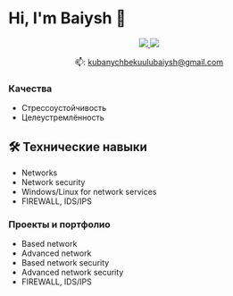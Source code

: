 # Hi, I'm Baiysh 👋
<p align='center'>
   <a href="https://www.linkedin.com/in/romankh3/">
       <img src="https://img.shields.io/badge/linkedin-%230077B5.svg?&style=for-the-badge&logo=linkedin&logoColor=white"/>
   </a>
   <a href="https://t.me/baiysh9988">
       <img src="https://img.shields.io/badge/Telegram-2CA5E0?style=for-the-badge&logo=telegram&logoColor=white"/>
   </a>
<p align='center'>
   📫: <a href='mailto:kubanychbekuulubaiysh@gmail.com'>kubanychbekuulubaiysh@gmail.com</a>
</p>


### Качества
*   Стрессоустойчивость
*   Целеустремлённость

## 🛠 Технические навыки
*   Networks
*   Network security
*   Windows/Linux for network services
*   FIREWALL, IDS/IPS

### Проекты и портфолио

*   Based network
*   Advanced network
*   Based network security
*   Advanced network security
*   FIREWALL, IDS/IPS
